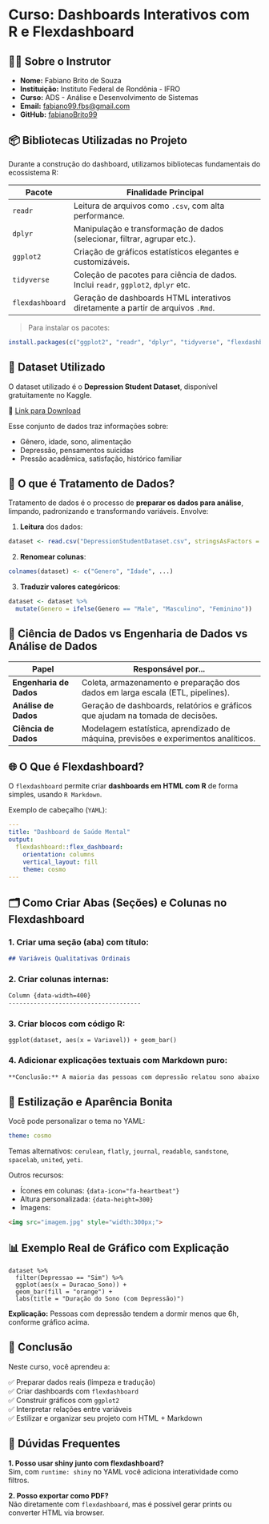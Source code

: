 
# Curso: Dashboards Interativos com R e Flexdashboard


## 👨‍🏫 Sobre o Instrutor

- **Nome:** Fabiano Brito de Souza  
- **Instituição:** Instituto Federal de Rondônia - IFRO  
- **Curso:** ADS - Análise e Desenvolvimento de Sistemas  
- **Email:** fabiano99.fbs@gmail.com  
- **GitHub:** [fabianoBrito99](https://github.com/fabianoBrito99)

## 📦 Bibliotecas Utilizadas no Projeto

Durante a construção do dashboard, utilizamos bibliotecas fundamentais do ecossistema R:

| Pacote        | Finalidade Principal                                                                 |
|---------------|----------------------------------------------------------------------------------------|
| `readr`       | Leitura de arquivos como `.csv`, com alta performance.                                |
| `dplyr`       | Manipulação e transformação de dados (selecionar, filtrar, agrupar etc.).             |
| `ggplot2`     | Criação de gráficos estatísticos elegantes e customizáveis.                           |
| `tidyverse`   | Coleção de pacotes para ciência de dados. Inclui `readr`, `ggplot2`, `dplyr` etc.     |
| `flexdashboard` | Geração de dashboards HTML interativos diretamente a partir de arquivos `.Rmd`.    |

> Para instalar os pacotes:
```r
install.packages(c("ggplot2", "readr", "dplyr", "tidyverse", "flexdashboard"))
```

## 📂 Dataset Utilizado

O dataset utilizado é o **Depression Student Dataset**, disponível gratuitamente no Kaggle.

🔗 [Link para Download](https://www.kaggle.com/datasets/ikynahidwin/depression-student-dataset?resource=download)

Esse conjunto de dados traz informações sobre:
- Gênero, idade, sono, alimentação
- Depressão, pensamentos suicidas
- Pressão acadêmica, satisfação, histórico familiar

## 🧹 O que é Tratamento de Dados?

Tratamento de dados é o processo de **preparar os dados para análise**, limpando, padronizando e transformando variáveis. Envolve:

1. **Leitura** dos dados:
```r
dataset <- read.csv("DepressionStudentDataset.csv", stringsAsFactors = FALSE)
```

2. **Renomear colunas**:
```r
colnames(dataset) <- c("Genero", "Idade", ...)
```

3. **Traduzir valores categóricos**:
```r
dataset <- dataset %>%
  mutate(Genero = ifelse(Genero == "Male", "Masculino", "Feminino"))
```

## 🧠 Ciência de Dados vs Engenharia de Dados vs Análise de Dados

| Papel                  | Responsável por...                                                                 |
|------------------------|-------------------------------------------------------------------------------------|
| **Engenharia de Dados**| Coleta, armazenamento e preparação dos dados em larga escala (ETL, pipelines).     |
| **Análise de Dados**   | Geração de dashboards, relatórios e gráficos que ajudam na tomada de decisões.     |
| **Ciência de Dados**   | Modelagem estatística, aprendizado de máquina, previsões e experimentos analíticos.|

## 🌐 O Que é Flexdashboard?

O `flexdashboard` permite criar **dashboards em HTML com R** de forma simples, usando `R Markdown`.

Exemplo de cabeçalho (`YAML`):

```yaml
---
title: "Dashboard de Saúde Mental"
output: 
  flexdashboard::flex_dashboard:
    orientation: columns
    vertical_layout: fill
    theme: cosmo
---
```

## 🗂️ Como Criar Abas (Seções) e Colunas no Flexdashboard

### 1. Criar uma seção (aba) com título:
```markdown
## Variáveis Qualitativas Ordinais
```

### 2. Criar colunas internas:
```markdown
Column {data-width=400}
-------------------------------------
```

### 3. Criar blocos com código R:
```{r}
ggplot(dataset, aes(x = Variavel)) + geom_bar()
```

### 4. Adicionar explicações textuais com Markdown puro:
```markdown
**Conclusão:** A maioria das pessoas com depressão relatou sono abaixo de 6h.
```

## 🎨 Estilização e Aparência Bonita

Você pode personalizar o tema no YAML:

```yaml
theme: cosmo
```

Temas alternativos: `cerulean`, `flatly`, `journal`, `readable`, `sandstone`, `spacelab`, `united`, `yeti`.

Outros recursos:
- Ícones em colunas: `{data-icon="fa-heartbeat"}`
- Altura personalizada: `{data-height=300}`
- Imagens:
```html
<img src="imagem.jpg" style="width:300px;">
```

## 📊 Exemplo Real de Gráfico com Explicação

```{r}
dataset %>%
  filter(Depressao == "Sim") %>%
  ggplot(aes(x = Duracao_Sono)) +
  geom_bar(fill = "orange") +
  labs(title = "Duração do Sono (com Depressão)")
```

**Explicação:** Pessoas com depressão tendem a dormir menos que 6h, conforme gráfico acima.

## 🧩 Conclusão

Neste curso, você aprendeu a:

✅ Preparar dados reais (limpeza e tradução)  
✅ Criar dashboards com `flexdashboard`  
✅ Construir gráficos com `ggplot2`  
✅ Interpretar relações entre variáveis  
✅ Estilizar e organizar seu projeto com HTML + Markdown  

## 💬 Dúvidas Frequentes

**1. Posso usar shiny junto com flexdashboard?**  
Sim, com `runtime: shiny` no YAML você adiciona interatividade como filtros.

**2. Posso exportar como PDF?**  
Não diretamente com `flexdashboard`, mas é possível gerar prints ou converter HTML via browser.


